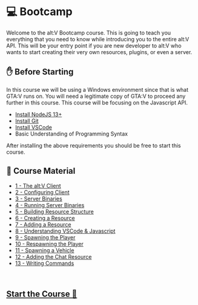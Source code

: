 # 💻 Bootcamp

Welcome to the alt:V Bootcamp course. This is going to teach you everything that you need to know while introducing you to the entire alt:V API. This will be your entry point if you are new developer to alt:V who wants to start creating their very own resources, plugins, or even a server.

## ✋ Before Starting

In this course we will be using a Windows environment since that is what GTA:V runs on. You will need a legitimate copy of GTA:V to proceed any further in this course. This course will be focusing on the Javascript API.

-   [Install NodeJS 13+](https://nodejs.org/en/download/)
-   [Install Git](https://git-scm.com/downloads)
-   [Install VSCode](https://code.visualstudio.com/download)
-   Basic Understanding of Programming Syntax

After installing the above requirements you should be free to start this course.

## 📄 Course Material

-   [1 - The alt:V Client](./001.md)
-   [2 - Configuring Client](./002.md)
-   [3 - Server Binaries](./003.md)
-   [4 - Running Server Binaries](./004.md)
-   [5 - Building Resource Structure](./005.md)
-   [6 - Creating a Resource](./006.md)
-   [7 - Adding a Resource](./007.md)
-   [8 - Understanding VSCode & Javascript](./008.md)
-   [9 - Spawning the Player](./009.md)
-   [10 - Respawning the Player](./010.md)
-   [11 - Spawning a Vehicle](./011.md)
-   [12 - Adding the Chat Resource](./012.md)
-   [13 - Writing Commands](./013.md)

<br />
<a href="./001.md"><h2>Start the Course 🚀</h2></a>
<br />
